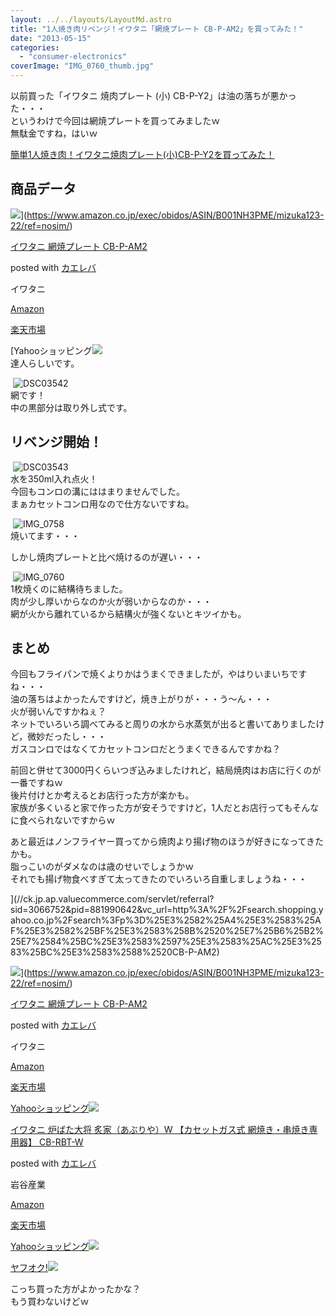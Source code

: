 ```yaml
---
layout: ../../layouts/LayoutMd.astro
title: "1人焼き肉リベンジ！イワタニ「網焼プレート CB-P-AM2」を買ってみた！"
date: "2013-05-15"
categories: 
  - "consumer-electronics"
coverImage: "IMG_0760_thumb.jpg"
---
```


以前買った「イワタニ 焼肉プレート (小) CB-P-Y2」は油の落ちが悪かった・・・  
というわけで今回は網焼プレートを買ってみましたｗ  
無駄金ですね，はいｗ

[簡単1人焼き肉！イワタニ焼肉プレート\(小\)CB\-P\-Y2を買ってみた！](https://mizuka123.net/3321/)

## 商品データ

![](/archive/images/516ezcXIbFL._SL160_.jpg)](https://www.amazon.co.jp/exec/obidos/ASIN/B001NH3PME/mizuka123-22/ref=nosim/)

[イワタニ 網焼プレート CB-P-AM2](https://www.amazon.co.jp/exec/obidos/ASIN/B001NH3PME/mizuka123-22/ref=nosim/)

posted with [カエレバ](http://kaereba.com)

イワタニ

[Amazon](http://www.amazon.co.jp/gp/search?keywords=%83C%83%8F%83%5E%83j%20%96%D4%8F%C4%83v%83%8C%81%5B%83g%20CB-P-AM2&__mk_ja_JP=%83J%83%5E%83J%83i&tag=mizuka123-22)

[楽天市場](http://hb.afl.rakuten.co.jp/hgc/032b53ee.4b34c5ee.0f4a541e.f440145e/?pc=http%3A%2F%2Fsearch.rakuten.co.jp%2Fsearch%2Fmall%2F%25E3%2582%25A4%25E3%2583%25AF%25E3%2582%25BF%25E3%2583%258B%2520%25E7%25B6%25B2%25E7%2584%25BC%25E3%2583%2597%25E3%2583%25AC%25E3%2583%25BC%25E3%2583%2588%2520CB-P-AM2%2F-%2Ff.1-p.1-s.1-sf.0-st.A-v.2%3Fx%3D0%26scid%3Daf_ich_link_urltxt%26m%3Dhttp%3A%2F%2Fm.rakuten.co.jp%2F)

[Yahooショッピング![](/archive/images/DSC03541.jpg)  
達人らしいです。

 ![DSC03542](/archive/images/DSC03542.jpg "DSC03542")  
網です！  
中の黒部分は取り外し式です。

## リベンジ開始！

 ![DSC03543](/archive/images/DSC03543.jpg "DSC03543")  
水を350ml入れ点火！  
今回もコンロの溝にははまりませんでした。  
まぁカセットコンロ用なので仕方ないですね。

 ![IMG_0758](/archive/images/IMG_0758.jpg "IMG_0758")  
焼いてます・・・

しかし焼肉プレートと比べ焼けるのが遅い・・・

 ![IMG_0760](/archive/images/IMG_0760.jpg "IMG_0760")  
1枚焼くのに結構待ちました。  
肉が少し厚いからなのか火が弱いからなのか・・・  
網が火から離れているから結構火が強くないとキツイかも。

## まとめ

今回もフライパンで焼くよりかはうまくできましたが，やはりいまいちですね・・・  
油の落ちはよかったんですけど，焼き上がりが・・・う～ん・・・  
火が弱いんですかねぇ？  
ネットでいろいろ調べてみると周りの水から水蒸気が出ると書いてありましたけど，微妙だったし・・・  
ガスコンロではなくてカセットコンロだとうまくできるんですかね？

前回と併せて3000円くらいつぎ込みましたけれど，結局焼肉はお店に行くのが一番ですねｗ  
後片付けとか考えるとお店行った方が楽かも。  
家族が多くいると家で作った方が安そうですけど，1人だとお店行ってもそんなに食べられないですからｗ

あと最近はノンフライヤー買ってから焼肉より揚げ物のほうが好きになってきたかも。  
脂っこいのがダメなのは歳のせいでしょうかｗ  
それでも揚げ物食べすぎて太ってきたのでいろいろ自重しましょうね・・・

](//ck.jp.ap.valuecommerce.com/servlet/referral?sid=3066752&pid=881990642&vc_url=http%3A%2F%2Fsearch.shopping.yahoo.co.jp%2Fsearch%3Fp%3D%25E3%2582%25A4%25E3%2583%25AF%25E3%2582%25BF%25E3%2583%258B%2520%25E7%25B6%25B2%25E7%2584%25BC%25E3%2583%2597%25E3%2583%25AC%25E3%2583%25BC%25E3%2583%2588%2520CB-P-AM2)

[](//ck.jp.ap.valuecommerce.com/servlet/referral?sid=3066752&pid=881990642&vc_url=http%3A%2F%2Fsearch.shopping.yahoo.co.jp%2Fsearch%3Fp%3D%25E3%2582%25A4%25E3%2583%25AF%25E3%2582%25BF%25E3%2583%258B%2520%25E7%25B6%25B2%25E7%2584%25BC%25E3%2583%2597%25E3%2583%25AC%25E3%2583%25BC%25E3%2583%2588%2520CB-P-AM2)

[](//ck.jp.ap.valuecommerce.com/servlet/referral?sid=3066752&pid=881990642&vc_url=http%3A%2F%2Fsearch.shopping.yahoo.co.jp%2Fsearch%3Fp%3D%25E3%2582%25A4%25E3%2583%25AF%25E3%2582%25BF%25E3%2583%258B%2520%25E7%25B6%25B2%25E7%2584%25BC%25E3%2583%2597%25E3%2583%25AC%25E3%2583%25BC%25E3%2583%2588%2520CB-P-AM2)![](/archive/images/516ezcXIbFL._SL160_.jpg)](https://www.amazon.co.jp/exec/obidos/ASIN/B001NH3PME/mizuka123-22/ref=nosim/)

[イワタニ 網焼プレート CB-P-AM2](https://www.amazon.co.jp/exec/obidos/ASIN/B001NH3PME/mizuka123-22/ref=nosim/)

posted with [カエレバ](http://kaereba.com)

イワタニ

[Amazon](http://www.amazon.co.jp/gp/search?keywords=%83C%83%8F%83%5E%83j%20%96%D4%8F%C4%83v%83%8C%81%5B%83g%20CB-P-AM2&__mk_ja_JP=%83J%83%5E%83J%83i&tag=mizuka123-22)

[楽天市場](http://hb.afl.rakuten.co.jp/hgc/032b53ee.4b34c5ee.0f4a541e.f440145e/?pc=http%3A%2F%2Fsearch.rakuten.co.jp%2Fsearch%2Fmall%2F%25E3%2582%25A4%25E3%2583%25AF%25E3%2582%25BF%25E3%2583%258B%2520%25E7%25B6%25B2%25E7%2584%25BC%25E3%2583%2597%25E3%2583%25AC%25E3%2583%25BC%25E3%2583%2588%2520CB-P-AM2%2F-%2Ff.1-p.1-s.1-sf.0-st.A-v.2%3Fx%3D0%26scid%3Daf_ich_link_urltxt%26m%3Dhttp%3A%2F%2Fm.rakuten.co.jp%2F)

[Yahooショッピング![](/archive/images/51pB-fo6AZL._SL160_.jpg)](//ck.jp.ap.valuecommerce.com/servlet/referral?sid=3066752&pid=881990642&vc_url=http%3A%2F%2Fsearch.shopping.yahoo.co.jp%2Fsearch%3Fp%3D%25E3%2582%25A4%25E3%2583%25AF%25E3%2582%25BF%25E3%2583%258B%2520%25E7%25B6%25B2%25E7%2584%25BC%25E3%2583%2597%25E3%2583%25AC%25E3%2583%25BC%25E3%2583%2588%2520CB-P-AM2)

[イワタニ 炉ばた大将 炙家（あぶりや）W 【カセットガス式 網焼き・串焼き専用器】 CB-RBT-W](https://www.amazon.co.jp/exec/obidos/ASIN/B00U4XWTO8/mizuka123-22/ref=nosim/)

posted with [カエレバ](http://kaereba.com)

岩谷産業

[Amazon](http://www.amazon.co.jp/gp/search?keywords=%83C%83%8F%83%5E%83j%20%98F%82%CE%82%BD%91%E5%8F%AB%20%E0t%89%C6%81i%82%A0%82%D4%82%E8%82%E2%81jW%20%81y%83J%83Z%83b%83g%83K%83X%8E%AE%20%96%D4%8F%C4%82%AB%81E%8B%F8%8F%C4%82%AB%90%EA%97p%8A%ED%81z%20CB-RBT-W&__mk_ja_JP=%83J%83%5E%83J%83i&tag=mizuka123-22)

[楽天市場](http://hb.afl.rakuten.co.jp/hgc/032b53ee.4b34c5ee.0f4a541e.f440145e/?pc=http%3A%2F%2Fsearch.rakuten.co.jp%2Fsearch%2Fmall%2F%25E3%2582%25A4%25E3%2583%25AF%25E3%2582%25BF%25E3%2583%258B%2520%25E7%2582%2589%25E3%2581%25B0%25E3%2581%259F%25E5%25A4%25A7%25E5%25B0%2586%2520%25E7%2582%2599%25E5%25AE%25B6%25EF%25BC%2588%25E3%2581%2582%25E3%2581%25B6%25E3%2582%258A%25E3%2582%2584%25EF%25BC%2589W%2520%25E3%2580%2590%25E3%2582%25AB%25E3%2582%25BB%25E3%2583%2583%25E3%2583%2588%25E3%2582%25AC%25E3%2582%25B9%25E5%25BC%258F%2520%25E7%25B6%25B2%25E7%2584%25BC%25E3%2581%258D%25E3%2583%25BB%25E4%25B8%25B2%25E7%2584%25BC%25E3%2581%258D%25E5%25B0%2582%25E7%2594%25A8%25E5%2599%25A8%25E3%2580%2591%2520CB-RBT-W%2F-%2Ff.1-p.1-s.1-sf.0-st.A-v.2%3Fx%3D0%26scid%3Daf_ich_link_urltxt%26m%3Dhttp%3A%2F%2Fm.rakuten.co.jp%2F)

[Yahooショッピング![](//ad.jp.ap.valuecommerce.com/servlet/gifbanner?sid=3066752&pid=881990642)](//ck.jp.ap.valuecommerce.com/servlet/referral?sid=3066752&pid=881990642&vc_url=http%3A%2F%2Fsearch.shopping.yahoo.co.jp%2Fsearch%3Fp%3D%25E3%2582%25A4%25E3%2583%25AF%25E3%2582%25BF%25E3%2583%258B%2520%25E7%2582%2589%25E3%2581%25B0%25E3%2581%259F%25E5%25A4%25A7%25E5%25B0%2586%2520%25E7%2582%2599%25E5%25AE%25B6%25EF%25BC%2588%25E3%2581%2582%25E3%2581%25B6%25E3%2582%258A%25E3%2582%2584%25EF%25BC%2589W%2520%25E3%2580%2590%25E3%2582%25AB%25E3%2582%25BB%25E3%2583%2583%25E3%2583%2588%25E3%2582%25AC%25E3%2582%25B9%25E5%25BC%258F%2520%25E7%25B6%25B2%25E7%2584%25BC%25E3%2581%258D%25E3%2583%25BB%25E4%25B8%25B2%25E7%2584%25BC%25E3%2581%258D%25E5%25B0%2582%25E7%2594%25A8%25E5%2599%25A8%25E3%2580%2591%2520CB-RBT-W)

[ヤフオク!![](//ad.jp.ap.valuecommerce.com/servlet/gifbanner?sid=3066752&pid=881990642)](//ck.jp.ap.valuecommerce.com/servlet/referral?sid=3066752&pid=881990642&vc_url=http%3A%2F%2Fauctions.search.yahoo.co.jp%2Fsearch%3Fvo%3D%26ve%3D%26auccat%3D0%26aucminprice%3D%26aucmaxprice%3D%26aucmin_bidorbuy_price%3D%26aucmax_bidorbuy_price%3D%26loc_cd%3D0%26abatch%3D0%26istatus%3D0%26filtered%3D1%26ei%3DUTF-8%26tab_ex%3Dcommerce%26va%3D%25E3%2582%25A4%25E3%2583%25AF%25E3%2582%25BF%25E3%2583%258B%2520%25E7%2582%2589%25E3%2581%25B0%25E3%2581%259F%25E5%25A4%25A7%25E5%25B0%2586%2520%25E7%2582%2599%25E5%25AE%25B6%25EF%25BC%2588%25E3%2581%2582%25E3%2581%25B6%25E3%2582%258A%25E3%2582%2584%25EF%25BC%2589W%2520%25E3%2580%2590%25E3%2582%25AB%25E3%2582%25BB%25E3%2583%2583%25E3%2583%2588%25E3%2582%25AC%25E3%2582%25B9%25E5%25BC%258F%2520%25E7%25B6%25B2%25E7%2584%25BC%25E3%2581%258D%25E3%2583%25BB%25E4%25B8%25B2%25E7%2584%25BC%25E3%2581%258D%25E5%25B0%2582%25E7%2594%25A8%25E5%2599%25A8%25E3%2580%2591%2520CB-RBT-W)

こっち買った方がよかったかな？  
もう買わないけどｗ
